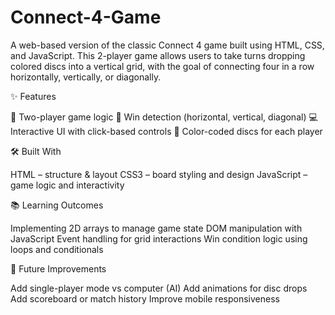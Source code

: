 # Connect-4-Game
A web-based version of the classic Connect 4 game built using HTML, CSS, and JavaScript. This 2-player game allows users to take turns dropping colored discs into a vertical grid, with the goal of connecting four in a row horizontally, vertically, or diagonally.

✨ Features

🎯 Two-player game logic
🧠 Win detection (horizontal, vertical, diagonal)
💻 Interactive UI with click-based controls
🎨 Color-coded discs for each player

🛠️ Built With

HTML – structure & layout
CSS3 – board styling and design
JavaScript – game logic and interactivity

📚 Learning Outcomes

Implementing 2D arrays to manage game state
DOM manipulation with JavaScript
Event handling for grid interactions
Win condition logic using loops and conditionals

🧩 Future Improvements

Add single-player mode vs computer (AI)
Add animations for disc drops
Add scoreboard or match history
Improve mobile responsiveness


